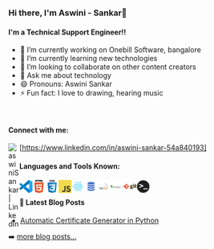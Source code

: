 ### Hi there, I'm Aswini - Sankar👋
#### I'm a Technical Support Engineer!!
- 🔭 I’m currently working on  Onebill Software, bangalore
- 🌱 I’m currently learning new technologies
- 👯 I’m looking to collaborate on other content creators
- 💬 Ask me about technology
- 😄 Pronouns: Aswini Sankar
- ⚡ Fun fact: I love to drawing, hearing music
<br>

#### Connect with me:
<img align="left" alt="aswiniSankar | LinkedIn" width="22px" src="https://cdn.jsdelivr.net/npm/simple-icons@v3/icons/linkedin.svg" />[https://www.linkedin.com/in/aswini-sankar-54a840193]

#### Languages and Tools Known:

<img align="left" alt="Visual Studio Code" width="26px" src="https://raw.githubusercontent.com/github/explore/80688e429a7d4ef2fca1e82350fe8e3517d3494d/topics/visual-studio-code/visual-studio-code.png" />
<img align="left" alt="HTML5" width="26px" src="https://raw.githubusercontent.com/github/explore/80688e429a7d4ef2fca1e82350fe8e3517d3494d/topics/html/html.png" />
<img align="left" alt="CSS3" width="26px" src="https://raw.githubusercontent.com/github/explore/80688e429a7d4ef2fca1e82350fe8e3517d3494d/topics/css/css.png" />
<img align="left" alt="JavaScript" width="26px" src="https://raw.githubusercontent.com/github/explore/80688e429a7d4ef2fca1e82350fe8e3517d3494d/topics/javascript/javascript.png" />
<img align="left" alt="React" width="26px" src="https://raw.githubusercontent.com/github/explore/80688e429a7d4ef2fca1e82350fe8e3517d3494d/topics/react/react.png" />
<img align="left" alt="SQL" width="26px" src="https://raw.githubusercontent.com/github/explore/80688e429a7d4ef2fca1e82350fe8e3517d3494d/topics/sql/sql.png" />
<img align="left" alt="MySQL" width="26px" src="https://raw.githubusercontent.com/github/explore/80688e429a7d4ef2fca1e82350fe8e3517d3494d/topics/mysql/mysql.png" />
<img align="left" alt="MongoDB" width="26px" src="https://raw.githubusercontent.com/github/explore/80688e429a7d4ef2fca1e82350fe8e3517d3494d/topics/mongodb/mongodb.png" />
<img align="left" alt="Git" width="26px" src="https://raw.githubusercontent.com/github/explore/80688e429a7d4ef2fca1e82350fe8e3517d3494d/topics/git/git.png" />
<img align="left" alt="Terminal" width="26px" src="https://raw.githubusercontent.com/github/explore/80688e429a7d4ef2fca1e82350fe8e3517d3494d/topics/terminal/terminal.png" />
<br />

#### 📕 Latest Blog Posts

<!-- BLOG-POST-LIST:START -->
- [Automatic Certificate Generator in Python](https://aswinisuguna2.medium.com/automatic-certificate-generator-in-python-dcc9dc21cf14?source=rss-f03b8ade087c------2)
<!-- BLOG-POST-LIST:END -->

➡️ [more blog posts...](https://aswinisuguna2.medium.com)


